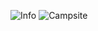 ![Info](https://cdn.discordapp.com/attachments/1041741394726887476/1069368593491439707/imageedit_63_8187735780.png)
![Campsite](https://cdn.discordapp.com/attachments/1041741394726887476/1069367567363350648/imageedit_61_3476902078.png)
